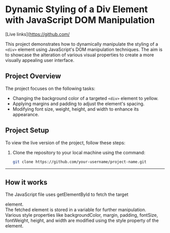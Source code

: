 # Dynamic Styling of a Div Element with JavaScript DOM Manipulation

[Live links](https://github.com/

This project demonstrates how to dynamically manipulate the styling of a `<div>` element using JavaScript's DOM manipulation techniques. The aim is to showcase the alteration of various visual properties to create a more visually appealing user interface.

## Project Overview

The project focuses on the following tasks:

- Changing the background color of a targeted `<div>` element to yellow.
- Applying margins and padding to adjust the element's spacing.
- Modifying font size, weight, height, and width to enhance its appearance.

## Project Setup

To view the live version of the project, follow these steps:

1. Clone the repository to your local machine using the command:

   ```bash
   git clone https://github.com/your-username/project-name.git
____
## How it works

The JavaScript file uses getElementById to fetch the target <div> element.
<br>
The fetched element is stored in a variable for further manipulation.
<br>
Various style properties like backgroundColor, margin, padding, fontSize, fontWeight, height, and width are modified using the style property of the element.